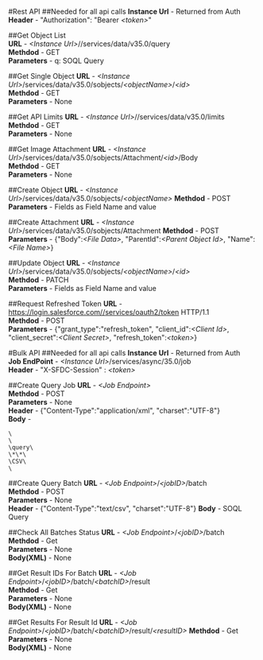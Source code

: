 #Rest API
##Needed for all api calls
**Instance Url** - Returned from Auth  
**Header** - "Authorization": "Bearer *\<token>*"

##Get Object List  
**URL** - *\<Instance Url>*//services/data/v35.0/query  
**Methdod** - GET  
**Parameters** - q: SOQL Query  

##Get Single Object 
**URL** - *\<Instance Url>*/services/data/v35.0/sobjects/*\<objectName>*/*\<id>*   
**Methdod** - GET  
**Parameters** - None 

##Get API Limits 
**URL** - *\<Instance Url>*//services/data/v35.0/limits   
**Methdod** - GET  
**Parameters** - None  

##Get Image Attachment 
**URL** - *\<Instance Url>*/services/data/v35.0/sobjects/Attachment/*\<id>*/Body  
**Methdod** - GET  
**Parameters** - None  

##Create Object 
**URL** - *\<Instance Url>*/services/data/v35.0/sobjects/*\<objectName>*
**Methdod** - POST  
**Parameters** - Fields as Field Name and value 


##Create Attachment 
**URL** - *\<Instance Url>*/services/data/v35.0/sobjects/Attachment
**Methdod** - POST  
**Parameters** - {"Body":*\<File Data>*, "ParentId":*\<Parent Object Id>*, "Name": *\<File Name>*}

##Update Object 
**URL** - *\<Instance Url>*/services/data/v35.0/sobjects/*\<objectName>*/*\<id>*   
**Methdod** - PATCH   
**Parameters** - Fields as Field Name and value  
  
##Request Refreshed Token 
**URL** - https://login.salesforce.com//services/oauth2/token HTTP/1.1  
**Methdod** - POST  
**Parameters** - {"grant_type":"refresh_token", "client_id":*\<Client Id>*, "client_secret":*\<Client Secret>*, "refresh_token":*\<token>*}
  
    
#Bulk API
##Needed for all api calls
**Instance Url** - Returned from Auth  
**Job EndPoint** - *\<Instance Url>*/services/async/35.0/job  
**Header** - "X-SFDC-Session" : *\<token>*

##Create Query Job
**URL** - *\<Job Endpoint>*  
**Methdod** - POST  
**Parameters** - None  
**Header** - {"Content-Type":"application/xml", "charset":"UTF-8"}  
**Body** -  
<pre><code>\<?xml version="1.0" encoding="UTF-8"?>
\<jobInfo xmlns="http://www.force.com/2009/06/asyncapi/dataload">
\<operation>query\</operation>
\<object>*\<objectName>*\</object>
\<contentType>CSV\</contentType>
\</jobInfo>
</code></pre>
  
##Create Query Batch
**URL** - *\<Job Endpoint>*/*\<jobID>*/batch  
**Methdod** - POST  
**Parameters** - None  
**Header** - {"Content-Type":"text/csv", "charset":"UTF-8"} 
**Body** - SOQL Query


##Check All Batches Status
**URL** - *\<Job Endpoint>*/*\<jobID>*/batch  
**Methdod** - Get  
**Parameters** - None    
**Body(XML)** - None

##Get Result IDs For Batch
**URL** - *\<Job Endpoint*>/*\<jobID>*/batch/*\<batchID>*/result  
**Methdod** - Get  
**Parameters** - None   
**Body(XML)** - None

##Get Results For Result Id
**URL** - *\<Job Endpoint>*/*\<jobID>*/batch/*\<batchID>*/result/*\<resultID>*
**Methdod** - Get  
**Parameters** - None   
**Body(XML)** - None